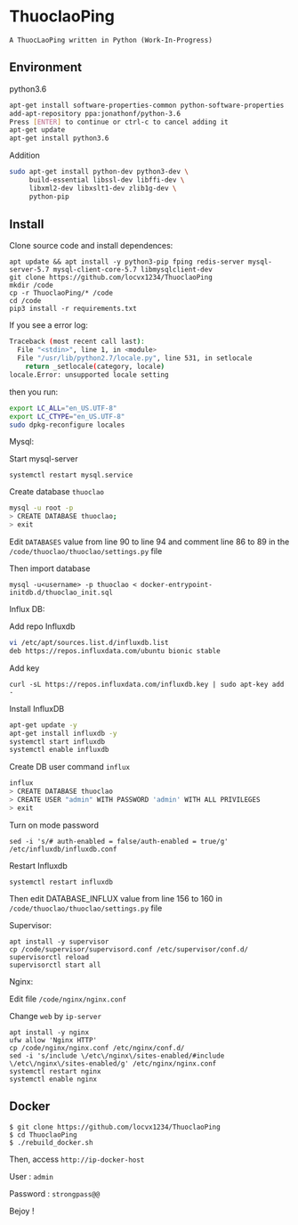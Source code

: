 # ThuoclaoPing

``A ThuocLaoPing written in Python (Work-In-Progress)``
 
Environment 
-----------
python3.6
```sh
apt-get install software-properties-common python-software-properties
add-apt-repository ppa:jonathonf/python-3.6
Press [ENTER] to continue or ctrl-c to cancel adding it
apt-get update
apt-get install python3.6
```

Addition  
```sh
sudo apt-get install python-dev python3-dev \
     build-essential libssl-dev libffi-dev \
     libxml2-dev libxslt1-dev zlib1g-dev \
     python-pip
```


Install
-------

Clone source code and install dependences:

```
apt update && apt install -y python3-pip fping redis-server mysql-server-5.7 mysql-client-core-5.7 libmysqlclient-dev
git clone https://github.com/locvx1234/ThuoclaoPing
mkdir /code
cp -r ThuoclaoPing/* /code
cd /code
pip3 install -r requirements.txt
```
If you see a error log:

```sh
Traceback (most recent call last):
  File "<stdin>", line 1, in <module>
  File "/usr/lib/python2.7/locale.py", line 531, in setlocale
    return _setlocale(category, locale)
locale.Error: unsupported locale setting
```

then you run:

```sh
export LC_ALL="en_US.UTF-8"
export LC_CTYPE="en_US.UTF-8"
sudo dpkg-reconfigure locales
```

Mysql:

Start mysql-server

```
systemctl restart mysql.service
```
Create database `thuoclao`

```sh
mysql -u root -p
> CREATE DATABASE thuoclao;
> exit
```

Edit `DATABASES` value from line 90 to line 94 and comment line 86 to 89 in the `/code/thuoclao/thuoclao/settings.py` file

Then import database

```
mysql -u<username> -p thuoclao < docker-entrypoint-initdb.d/thuoclao_init.sql
```

Influx DB: 

Add repo Influxdb

```sh
vi /etc/apt/sources.list.d/influxdb.list
deb https://repos.influxdata.com/ubuntu bionic stable
```
Add key

```
curl -sL https://repos.influxdata.com/influxdb.key | sudo apt-key add -
```
Install InfluxDB

```sh
apt-get update -y
apt-get install influxdb -y
systemctl start influxdb
systemctl enable influxdb
```

Create DB user command `influx`

```sh
influx
> CREATE DATABASE thuoclao
> CREATE USER "admin" WITH PASSWORD 'admin' WITH ALL PRIVILEGES
> exit 
```

Turn on mode password

```
sed -i 's/# auth-enabled = false/auth-enabled = true/g'  /etc/influxdb/influxdb.conf
```

Restart Influxdb

```
systemctl restart influxdb
```

Then edit DATABASE_INFLUX value from line 156 to 160  in `/code/thuoclao/thuoclao/settings.py` file

Supervisor:

```
apt install -y supervisor
cp /code/supervisor/supervisord.conf /etc/supervisor/conf.d/
supervisorctl reload
supervisorctl start all
```

Nginx: 

Edit file `/code/nginx/nginx.conf`

Change `web` by `ip-server`

```
apt install -y nginx
ufw allow 'Nginx HTTP'
cp /code/nginx/nginx.conf /etc/nginx/conf.d/
sed -i 's/include \/etc\/nginx\/sites-enabled/#include \/etc\/nginx\/sites-enabled/g' /etc/nginx/nginx.conf
systemctl restart nginx
systemctl enable nginx
```

Docker
------

```
$ git clone https://github.com/locvx1234/ThuoclaoPing
$ cd ThuoclaoPing
$ ./rebuild_docker.sh
```

Then, access `http://ip-docker-host`

User : `admin`

Password : `strongpass@@`

Bejoy !


